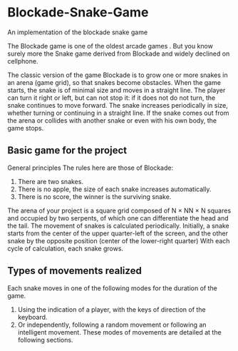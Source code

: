 # Blockade-Snake-Game
An implementation of the blockade snake game

The Blockade game is one of the oldest arcade games . But you know
surely more the Snake game derived from Blockade and widely declined on
cellphone.

The classic version of the game Blockade is to grow one or more snakes
in an arena (game grid), so that snakes become obstacles.
When the game starts, the snake is of minimal size and moves in a straight line. The player can turn it right or left, but can not stop it: if it does not
do not turn, the snake continues to move forward. The snake increases periodically in size, whether turning or continuing in a straight line. If the snake comes out from the arena or collides with another snake or even with his own body, the game stops.

## Basic game for the project
General principles
The rules here are those of Blockade:
1. There are two snakes.
2. There is no apple, the size of each snake increases automatically.
3. There is no score, the winner is the surviving snake.

The arena of your project is a square grid composed of N × NN × N squares and occupied
by two serpents, of which one can differentiate the head and the tail. The movement of snakes is calculated periodically. Initially, a snake starts from the center of the upper quarter-left of the screen, and the other snake by the opposite position (center of the lower-right quarter)
 With each cycle of calculation, each snake grows.

## Types of movements realized

Each snake moves in one of the following modes for the duration of the
game.
1. Using the indication of a player, with the keys of direction of the keyboard.
2. Or independently, following a random movement or following an intelligent movement.
These modes of movements are detailed at the following sections.
